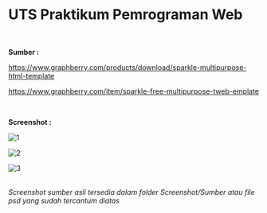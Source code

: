 # **UTS Praktikum Pemrograman Web**<br/>
</br>


**Sumber :**

https://www.graphberry.com/products/download/sparkle-multipurpose-html-template

https://www.graphberry.com/item/sparkle-free-multipurpose-tweb-emplate

</br>

**Screenshot :**


![1](https://user-images.githubusercontent.com/56438848/117048061-c6ce8b80-ad3c-11eb-86ea-ba86406a0f3a.JPG)
</br>

![2](https://user-images.githubusercontent.com/56438848/117048065-c7672200-ad3c-11eb-8860-025056a1ad64.JPG)
</br>

![3](https://user-images.githubusercontent.com/56438848/117048051-c46c3180-ad3c-11eb-8f4e-53b68410f1f6.JPG)
</br>

</br><i>Screenshot sumber asli tersedia dalam folder Screenshot/Sumber atau file psd yang sudah tercantum diatas</i>
